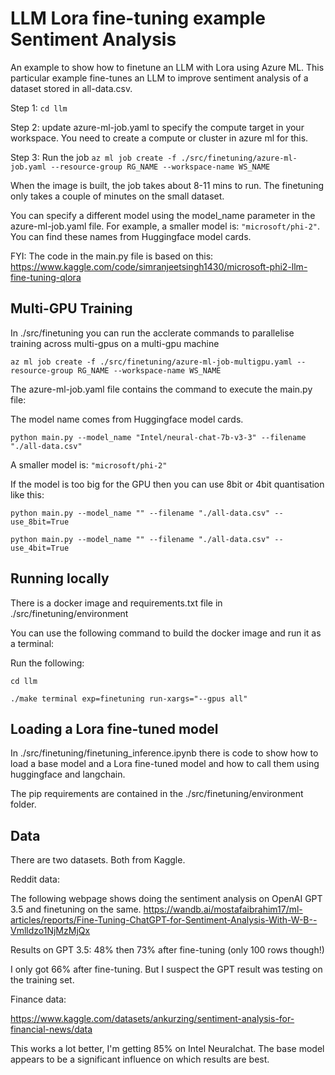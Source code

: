 # LLM Lora fine-tuning example Sentiment Analysis

An example to show how to finetune an LLM with Lora using Azure ML. This particular example fine-tunes an LLM to improve sentiment analysis of a dataset stored in all-data.csv.

Step 1: `cd llm`

Step 2: update azure-ml-job.yaml to specify the compute target in your workspace. You need to create a compute or cluster in azure ml for this.

Step 3: Run the job 
`az ml job create -f ./src/finetuning/azure-ml-job.yaml --resource-group RG_NAME --workspace-name WS_NAME`

When the image is built, the job takes about 8-11 mins to run. The finetuning only takes a couple of minutes on the small dataset.

You can specify a different model using the model_name parameter in the azure-ml-job.yaml file. For example, a smaller model is: `"microsoft/phi-2"`. You can find these names from Huggingface model cards.

FYI: The code in the main.py file is based on this: https://www.kaggle.com/code/simranjeetsingh1430/microsoft-phi2-llm-fine-tuning-qlora

## Multi-GPU Training

In ./src/finetuning you can run the acclerate commands to parallelise training across multi-gpus on a multi-gpu machine

`az ml job create -f ./src/finetuning/azure-ml-job-multigpu.yaml --resource-group RG_NAME --workspace-name WS_NAME`


The azure-ml-job.yaml file contains the command to execute the main.py file:

The model name comes from Huggingface model cards.

`python main.py --model_name "Intel/neural-chat-7b-v3-3" --filename "./all-data.csv" `

A smaller model is: `"microsoft/phi-2"`

If the model is too big for the GPU then you can use 8bit or 4bit quantisation like this:


`python main.py --model_name "" --filename "./all-data.csv" --use_8bit=True`

`python main.py --model_name "" --filename "./all-data.csv" --use_4bit=True`

## Running locally

There is a docker image and requirements.txt file in ./src/finetuning/environment

You can use the following command to build the docker image and run it as a terminal:

Run the following:


```
cd llm

./make terminal exp=finetuning run-xargs="--gpus all"
```

## Loading a Lora fine-tuned model

In ./src/finetuning/finetuning_inference.ipynb there is code to show how to load a base model and a Lora fine-tuned model and how to call them using huggingface and langchain. 

The pip requirements are contained in the ./src/finetuning/environment folder.


## Data

There are two datasets. Both from Kaggle.

Reddit data:

The following webpage shows doing the sentiment analysis on OpenAI GPT 3.5 and finetuning on the same.
https://wandb.ai/mostafaibrahim17/ml-articles/reports/Fine-Tuning-ChatGPT-for-Sentiment-Analysis-With-W-B--Vmlldzo1NjMzMjQx

Results on GPT 3.5: 48% then 73% after fine-tuning (only 100 rows though!)

I only got 66% after fine-tuning. But I suspect the GPT result was testing on the training set.


Finance data:

https://www.kaggle.com/datasets/ankurzing/sentiment-analysis-for-financial-news/data

This works a lot better, I'm getting 85% on Intel Neuralchat. The base model appears to be a significant influence on which results are best. 
